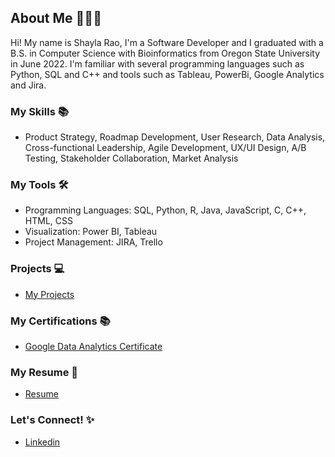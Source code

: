## About Me 🙋🏽‍♀️


Hi! My name is Shayla Rao, I'm a Software Developer and I graduated with a B.S. in Computer Science with Bioinformatics from Oregon State University in June 2022. I'm familiar with several programming languages such as Python, SQL and C++ and tools such as Tableau, PowerBi, Google Analytics and Jira. 

### My Skills 📚
* Product Strategy, Roadmap Development, User Research, Data Analysis, Cross-functional Leadership, Agile Development, UX/UI Design, A/B Testing, Stakeholder Collaboration, Market Analysis
  
### My Tools 🛠
* Programming Languages: SQL, Python, R, Java, JavaScript, C, C++, HTML, CSS
* Visualization: Power BI, Tableau
* Project Management: JIRA, Trello
  
### Projects 💻
* [My Projects](https://github.com/shaylarao/Projects)

### My Certifications 📚
* [Google Data Analytics Certificate](https://coursera.org/share/6ab9663a4fabf8c28d4dfaf83724d43e)

### My Resume 📄
* [Resume](https://github.com/shaylarao/resume/blob/main/Shayla_Rao_Resume.pdf)

### Let's Connect! ✨
* [Linkedin](https://www.linkedin.com/in/shayla-rao/)




